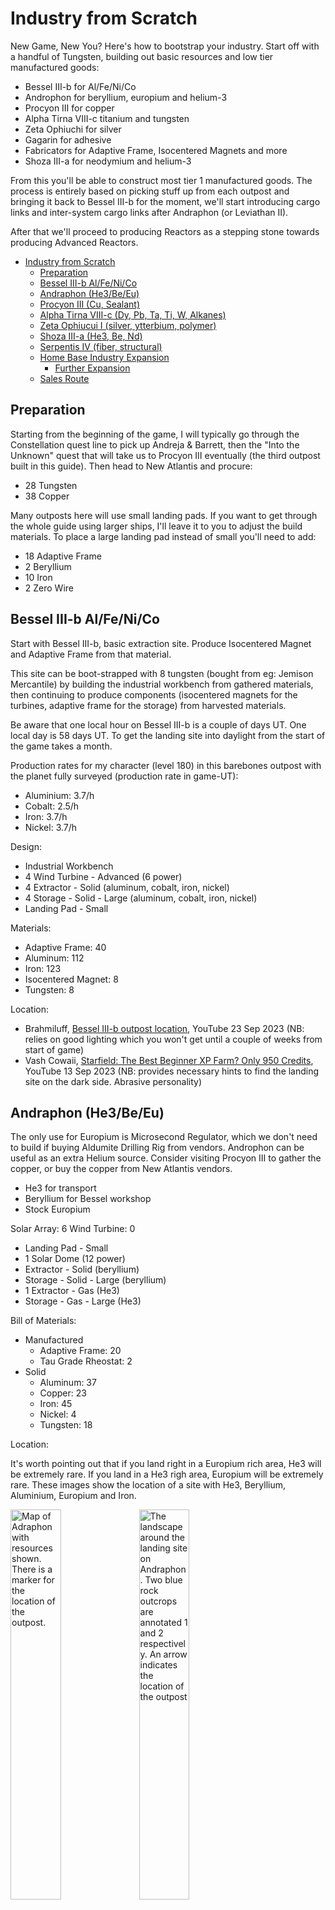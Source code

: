 # Industry from Scratch

New Game, New You? Here's how to bootstrap your industry. Start off with a handful of Tungsten, building out basic resources and low tier manufactured goods:

- Bessel III-b for Al/Fe/Ni/Co
- Androphon for beryllium, europium and helium-3
- Procyon III for copper
- Alpha Tirna VIII-c titanium and tungsten
- Zeta Ophiuchi for silver
- Gagarin for adhesive
- Fabricators for Adaptive Frame, Isocentered Magnets and more
- Shoza III-a for neodymium and helium-3

From this you'll be able to construct most tier 1 manufactured goods. The process is entirely based on picking stuff up from each outpost and bringing it back to Bessel III-b for the moment, we'll start introducing cargo links and inter-system cargo links after Andraphon (or Leviathan II).

After that we'll proceed to producing Reactors as a stepping stone towards producing Advanced Reactors.

- [Industry from Scratch](#industry-from-scratch)
  - [Preparation](#preparation)
  - [Bessel III-b Al/Fe/Ni/Co](#bessel-iii-b-alfenico)
  - [Andraphon (He3/Be/Eu)](#andraphon-he3beeu)
  - [Procyon III (Cu, Sealant)](#procyon-iii-cu-sealant)
  - [Alpha Tirna VIII-c (Dy, Pb, Ta, Ti, W, Alkanes)](#alpha-tirna-viii-c-dy-pb-ta-ti-w-alkanes)
  - [Zeta Ophiucui I (silver, ytterbium, polymer)](#zeta-ophiucui-i-silver-ytterbium-polymer)
  - [Shoza III-a (He3, Be, Nd)](#shoza-iii-a-he3-be-nd)
  - [Serpentis IV (fiber, structural)](#serpentis-iv-fiber-structural)
  - [Home Base Industry Expansion](#home-base-industry-expansion)
    - [Further Expansion](#further-expansion)
  - [Sales Route](#sales-route)


## Preparation

Starting from the beginning of the game, I will typically go through the Constellation quest line to pick up Andreja & Barrett, then the "Into the Unknown" quest that will take us to Procyon III eventually (the third outpost built in this guide). Then head to New Atlantis and procure:

- 28 Tungsten
- 38 Copper

Many outposts here will use small landing pads. If you want to get through the whole guide using larger ships, I'll leave it to you to adjust the build materials. To place a large landing pad instead of small you'll need to add:

- 18 Adaptive Frame
- 2 Beryllium
- 10 Iron
- 2 Zero Wire

## Bessel III-b Al/Fe/Ni/Co

Start with Bessel III-b, basic extraction site. Produce Isocentered Magnet and Adaptive Frame from that material.

This site can be boot-strapped with 8 tungsten (bought from eg: Jemison Mercantile) by building the industrial workbench from gathered materials, then continuing to produce components (isocentered magnets for the turbines, adaptive frame for the storage) from harvested materials.

Be aware that one local hour on Bessel III-b is a couple of days UT. One local day is 58 days UT. To get the landing site into daylight from the start of the game takes a month.

Production rates for my character (level 180) in this barebones outpost with the planet fully surveyed (production rate in game-UT):

- Aluminium: 3.7/h
- Cobalt: 2.5/h
- Iron: 3.7/h
- Nickel: 3.7/h

Design:

- Industrial Workbench
- 4 Wind Turbine - Advanced (6 power)
- 4 Extractor - Solid (aluminum, cobalt, iron, nickel)
- 4 Storage - Solid - Large (aluminum, cobalt, iron, nickel)
- Landing Pad - Small

Materials:

- Adaptive Frame: 40
- Aluminum: 112
- Iron: 123
- Isocentered Magnet: 8
- Tungsten: 8

Location:

- Brahmiluff, [Bessel III-b outpost location](https://www.youtube.com/watch?v=NSxSKiD4ahk), YouTube 23 Sep 2023 (NB: relies on good lighting which you won't get until a couple of weeks from start of game)
- Vash Cowaii, [Starfield: The Best Beginner XP Farm? Only 950 Credits](https://www.youtube.com/watch?v=DKTjyx-1ES4), YouTube 13 Sep 2023 (NB: provides necessary hints to find the landing site on the dark side. Abrasive personality)

## Andraphon (He3/Be/Eu)

The only use for Europium is Microsecond Regulator, which we don't need to build if buying Aldumite Drilling Rig from vendors. Androphon can be useful as an extra Helium source. Consider visiting Procyon III to gather the copper, or buy the copper from New Atlantis vendors.

- He3 for transport
- Beryllium for Bessel workshop
- Stock Europium

Solar Array: 6
Wind Turbine: 0

- Landing Pad - Small
- 1 Solar Dome (12 power)
- Extractor - Solid (beryllium)
- Storage - Solid - Large (beryllium)
- 1 Extractor - Gas (He3)
- Storage - Gas - Large (He3)

Bill of Materials:

- Manufactured
  - Adaptive Frame: 20
  - Tau Grade Rheostat: 2
- Solid
  - Aluminum: 37
  - Copper: 23
  - Iron: 45
  - Nickel: 4
  - Tungsten: 18

Location:

It's worth pointing out that if you land right in a Europium rich area, He3 will be extremely rare. If you land in a He3 righ area, Europium will be extremely rare. These images show the location of a site with He3, Beryllium, Aluminium, Europium and Iron.

<p>
<img src="images/andraphon-site-map.jpg" alt="Map of Adraphon with resources shown. There is a marker for the location of the outpost." width="40%">
<img src="images/andraphon-site-landscape-landing.jpg" alt="The landscape around the landing site on Andraphon. Two blue rock outcrops are annotated 1 and 2 respectively. An arrow indicates the location of the outpost" width="40%">
<img src="images/andraphon-site-outpost.jpg" alt="The landscape at the outpost site. Two blue rock outcrops are annotated 1 and 2 respectively. An arrow indicates the rough location of the landing site." width="40%">
</p>

Video presentation of this site by JRamosWorks Gaming Fun, [#Starfield Outposts - 5 Resources in One Spot on Andraphon | Great Starter Locations Video 1 of 4](https://www.youtube.com/watch?v=XEJNLgBUXVI)

## Procyon III (Cu, Sealant)

[Procyon III](https://inara.cz/starfield/starsystem/101/#area1624) is one of several convenient sources of **Ionic Liquid**, along with Copper, Fluorine, Tetrafluoride, Water, Antimicrobial, Sealant, and Fiber. All the materials should be available if you select a site in a region rich with Ionic Liquids (bright green patches on the map).

We'll start off with extracting copper to drive industry at Bessel III-b.

Design:

- Landing Pad - Small
- Industrial Workbench
- Wind Turbine - Advanced (25 power)
- Extractor - Solid (copper)
- 2 Storage - Solid - Large (copper, sealant)
- Extractor - Liquid (water)
- Storage - Liquid - Large (water)
- Greenhouse (sealant)

Bill of Materials:

- Manufactured
  - Adaptive Frame: 35
  - Isocentered Magnet: 2
  - Reactive Gauge: 3 (built on-site using copper extracted locally)
- Solid
  - Aluminum: 78 (+3 for reactive gauge)
  - Iron: 71
  - Nickel: 20
  - Sealant: 3
  - Tungsten: 2
- Gas
  - Fluorine: 4

**Location**: You should be able to find an appropriate site in various wetlands (regions where Ionic Liquids are available). Look for a **flat site with copper, fluorine, ionic liquids, tetrafluorides and water**. The ionic liquids and tetrafluorides will be needed later for producing isotopic coolant, while the fluorine is necessary for producing greenhouses.

## Alpha Tirna VIII-c (Dy, Pb, Ta, Ti, W, Alkanes)

Power and water are an issue on this planet. Solar Arrays will produce 6 power while Wind Turbines produce 3. Water is only available as vapour. The main minerals of interest here are Titanium for warehouses and Tungsten for extractors.

Design:

- 1 Landing Pad - Small
- 3 Solar Dome (12 power)
- 5 Extractor - Solid (dysprosium, lead, tantalum, titanium, tungsten)
- 5 Storage - Solid - Large (dysprosium, lead, tantalum, titanium, tungsten)
- 1 Extractor - Gas (alkanes)
- 1 Storage - Gas - Large (alkanes)

Materials:

- Manufactured
  - Adaptive Frame: 60
  - Tau Grade Rheostat: 6
- Solid
  - Aluminum: 125
  - Copper: 23
  - Iron: 145
  - Nickel: 4
  - Tungsten: 26

Location:

Check Brahmiluff's location from [8-in-one Resources Tirna VIII-c Outpost Location in Starfield!](https://www.youtube.com/watch?v=pCjAUcrqYGs). Here's the swamp site on the planet resource map with higher level Scanning skill: ![swamp site](images/tirna-viii-c-location-map-swamp-site.jpg). Unfortunately this is one of those "keep trying till it works" scenarios. My images for whatever reason look nothing like Brahmiluff's - different resolution, different zoom level, completely different look to the splotches of colour. There's no convenient border nearby, the surrounding pixels are all swamp. There's a confluence of savanna, hills and swamp to the west but there's no convenient outpost location there.

If you find a better location that's easier to pick up the first time, please raise an issue in the [GitHub repository](https://github.com/MaraRinn/StarfieldOutpostCompendium).

## Zeta Ophiucui I (silver, ytterbium, polymer)

Design:

- 2 Wind Turbine - Advanced (14 power)
- Landing Pad - Small
- Extractor - Solid (silver)
- Extractor - Solid (ytterbium)
- Storage - Solid - Large (silver)
- Storage - Solid - Large (ytterbium)
- Extractor - Liquid (water)
- Storage - Liquid - Large (water)
- Greenhouse (polymer)
- Storage - Solid - Large (polymer)

Bill of Materials:

- Manufactured
  - Adaptive Frame: 45
  - Isocentered Magnet: 4
  - Reactive Gauge: 3
- Solid
  - Aluminum: 99
  - Iron: 93
  - Nickel: 20
  - Sealant: 3
  - Tungsten: 4
- Gas
  - Fluorine: 4

Location:
<p>
<img src="images/zeta-ophiuchi-i-location-map.jpg" alt="Map of Zeta Ophiuchi I with resources shown. There is a marker for the location of the outpost." width="40%">
<img src="images/zeta-ophiuchi-i-location-landscape.jpg" alt="The landscape around the outpost on Zeta Ophiuchi I intended to help players find the location once they have landed." width="40%">
</p>

This site is a confluence of three biomes: swamp where silver is marked on the map, savanna to the right and frozen dunes where ytterbium is marked on the map. The landing site is just inside the frozen dunes biome when approaching from the swamp side of the confluence. So follow the swap/savanna border into the frozen dunes and land on the frozen duens side of the swamp/frozen dunes border.

The important resources from this outpost are polymer and silver for industry, and some ytterbium for weapon mods and veryl-treated manifold manufacture.

Sources:

- PsionPhoenixGaming in Starfield subreddit thread [Ideal outposts locations/rare resources location](https://old.reddit.com/r/Starfield/comments/16e8esr/comment/k17h6hi/)
- Sifting Santa on YouTube, [How to get a 8 Resource Starfield Outpost](https://www.youtube.com/watch?v=0Xc1UxRk9FM&t=174s) (I think this is based on that Reddit comment)
- Brahmiluff, [8-in-one Resources Zeta Ophiuchi Outpost Location in Starfield!](https://www.youtube.com/watch?v=M9GlFTBNQNc) (based on same location) &emdash; go into frozen dunes from the swamp side of the swamp/savanna/frozen dunes confluence.

## Shoza III-a (He3, Be, Nd)

Design:

- Landing Pad - Small
- 2 Solar Dome
- 2 Extractor - Solid (beryllium, neodymium)
- 2 Storage - Solid - Large (beryllium, neodymium)
- Extractor - Gas (he3)
- Storage - Gas - Large (he3)

Materials:

- Manufactured
  - Adaptive Frame: 30
  - Tau Grade Rheostat: 4
- Solid
  - Aluminum: 61
  - Copper: 23
  - Iron: 70
  - Nickel: 4
  - Tungsten: 20

Location:

There's a little circular patch of helium-rich terrain on the edge of a region of neodymium-rich terrain. I've had luck finding helium-3, beryllium and neodymium on Shoza III-a within a few minutes of setting down (and if I don't, just reload the pre-landing save and try a new spot). I won't win any speed runs, but it's not like Leviathan II where things are almost impossible to find.

<p>
<img src="images/shoza-iii-a-location-map.jpg" alt="Map of Shoza III-a with resources shown. There is a marker for the location of the outpost.">
</p>

## Serpentis IV (fiber, structural)

This outpost is where I build my pharmaceutical lab and kitchen (see *Pharmaceuticals Lab* document). This initial setup will provide fiber and structural material to start building a habitat. A habitat here will be useful to house security detail to complement turrets and robots, all of which will be busy keeping clickbeetles at bay.

Design:

- 1 Landing Pad - Small
- 3 Wind Turbine - Advanced
- 2 Greenhouse (fiber, structural)
- 2 Extractor - Liquid (water)
- Storage - Liquid - Large (water)
- Extractor - Solid (lithium)
- 3 Storage - Solid - Large (fiber, lithium, structural)
- 2 Extractor - Gas (argon, chlorine)
- 2 Storage - Gas - Medium (argon, chlorine)

Materials:

- Manufactured
  - Adaptive Frame: 60
  - Isocentered Magnet: 6
  - Reactive Gauge: 6
- Solid
  - Aluminum: 115
  - Copper: 26
  - Iron: 91
  - Nickel: 32
  - Sealant: 6
  - Tungsten: 18
- Gas
  - Fluorine: 8

Location:

<img src="images/serpentis-iv-location-map-2.jpg" alt="Map of Serpentis IV with resources shown. There is a marker for the alternative outpost location" width="40%">
<img src="images/serpentis-iv-location-outpost-2.jpg" alt="The landscape around the landing site for the alternative outpost location on Serpentis IV." width="40%">
<img src="images/serpentis-iv-location-outpost-2.jpg" alt="The landscape around the alternative outpost location on Serpentis IV" width="40%">

## Home Base Industry Expansion

With the titanium available from Tirna VIII-c, build some extra storage and production:

- Build adaptive frame, isocentered magnet, mag pressure tank, reactive gauge, tau grade rheostat, zero wire locally
- Import copper, fluorine, isotopic coolant, sealant from Procyon III
- Import beryllium from Shoza III-a
- Import polymer, silver & ytterbium from Zeta Ophiuchi I
- Import alkanes, dysprosium, tantalum, titanium and tungsten from Alpha Tirna III-c

My typical operation at this stage is to build a ship with a decent cargo capacity, then visit my outposts roughly in clockwise order around the map, returning to Bessell III-b when full to top up storage there, then Serpentis IV to top up storage there, then going through the sales route to get rid of the surplus.

This design does not include power expansion. You will need to provide 30 power, which on Bessel III-b means 5 Wind Turbine - Advanced.

Design:

- 9 Storage - Solid - Large (beryllium, copper, dysprosium, europium, neodymium, silver, titanium, tungsten, ytterbium)
- 2 Storage - Gas - Large (alkanes, fluorine)
- 7 Warehouse - Small (adaptive frame, isocentered magnet, isotopic coolant, mag pressure tank, reactive gauge, tau grade rheostat, zero wire)
- 6 Simple Fabricator (adaptive frame, isocentered magnet, mag pressure tank, reactive gauge, tau grade rheostat, zero wire)

Bill of Materials:

- Manufactured
  - Adaptive Frame: 131
  - Zero Wire: 18
- Solid
  - Aluminum: 234
  - Copper: 40
  - Iron: 180
  - Sealant: 12
  - Titanium: 35
  - Tungsten: 56

### Further Expansion

Over time, I will usually expand this storage to include space for all materials. This relies on a mixture of small storages for stuff that is imported, and large storages for the important and local resources.

## Sales Route

1. Porrima III (Red Mile) - 11,000Cr
2. Volii Alpha (Neon) - 
   1. Trade Authority kiosk - 5,000Cr
   2. Trade Authority - 11,000Cr
   3. Mining Exchange - 5,000Cr
   4. Sieghart's - 5,000Cr
   5. Newell's Goods - 5,000Cr
3. Jemison (New Atlantis) - 26,000Cr
   1. Trade Authority kiosk - 5,000Cr
   2. Jemison Mercantile - 5,000Cr
   3. Trade Authority - 11,000Cr
   4. Outland - 5,000Cr
4. Gagarin - 10,000Cr
   1. Trade Authority kiosk - 5,000Cr
   2. Clint's - 5,000Cr
5. Mars (Cydonia) - 21,000Cr
   1. Trade Authority kiosk - 5,000Cr
   2. Trade Authority - 11,000Cr
   3. UC Exchange - 5,000Cr
6. Hopetown (Polvo) - 16,000Cr
   1. Trade Authority kiosk - 5,000Cr
   2. Trade Authority - 11,000Cr
7. Akila City - 
   1. Trade Authority kiosk - 5,000Cr
   2. Trade Authority - 11,000Cr
   3. Shepard's - 5,000Cr
